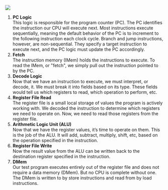 
![](https://courses.edx.org/assets/courseware/v1/549749b7a416bc2c8361f2e7ddd3b29d/asset-v1:LinuxFoundationX+LFD111x+3T2022+type@asset+block/RISC-V_CPU_Block_Diagram.png)

1. **PC Logic**  
    This logic is responsible for the program counter (PC). The PC identifies the instruction our CPU will execute next. Most instructions execute sequentially, meaning the default behavior of the PC is to increment to the following instruction each clock cycle. Branch and jump instructions, however, are non-sequential. They specify a target instruction to execute next, and the PC logic must update the PC accordingly.
2. **Fetch**  
    The instruction memory (IMem) holds the instructions to execute. To read the IMem, or "fetch", we simply pull out the instruction pointed to by the PC.
3. **Decode Logic**  
    Now that we have an instruction to execute, we must interpret, or decode, it. We must break it into fields based on its type. These fields would tell us which registers to read, which operation to perform, etc.
4. **Register File Read**  
    The register file is a small local storage of values the program is actively working with. We decoded the instruction to determine which registers we need to operate on. Now, we need to read those registers from the register file.
5. **Arithmetic Logic Unit (ALU)**  
    Now that we have the register values, it’s time to operate on them. This is the job of the ALU. It will add, subtract, multiply, shift, etc, based on the operation specified in the instruction.
6. **Register File Write**  
    Now the result value from the ALU can be written back to the destination register specified in the instruction.
7. **DMem**  
    Our test program executes entirely out of the register file and does not require a data memory (DMem). But no CPU is complete without one. The DMem is written to by store instructions and read from by load instructions.


